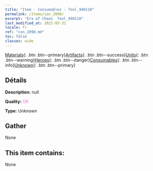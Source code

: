 ```yaml
---
title: "Item - Consumables - Tool_940110"
permalink: /Items/con_2098/
excerpt: "Era of Chaos  Tool_940110"
last_modified_at: 2021-03-31
locale: fr
ref: "con_2098.md"
toc: false
classes: wide
---
```

 [Materials](/fr/Items/){: .btn .btn--primary}[Artifacts](/fr/Items/Artifacts/){: .btn .btn--success}[Units](/fr/Items/Units/){: .btn .btn--warning}[Heroes](/fr/Items/Heroes/){: .btn .btn--danger}[Consumables](/fr/Items/Consumables/){: .btn .btn--info}[Unknown](/fr/Items/Unknown/){: .btn .btn--primary}

## Détails
 **Description:** null

 **Quality:** <span style="color: #DA70D6">OK</span>

 **Type:** Unknown

## Gather

  None

## This item contains:

  None

